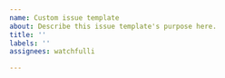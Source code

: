 ```yaml
---
name: Custom issue template
about: Describe this issue template's purpose here.
title: ''
labels: ''
assignees: watchfulli

---
```



